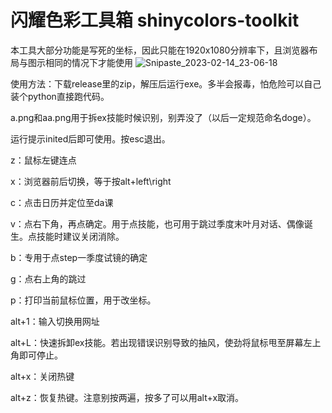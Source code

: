 # 闪耀色彩工具箱 shinycolors-toolkit
本工具大部分功能是写死的坐标，因此只能在1920x1080分辨率下，且浏览器布局与图示相同的情况下才能使用
![Snipaste_2023-02-14_23-06-18](https://user-images.githubusercontent.com/64121758/218778457-ddd1b0fc-de5b-4d04-bf46-de47d5df2e32.png)

使用方法：下载release里的zip，解压后运行exe。多半会报毒，怕危险可以自己装个python直接跑代码。

a.png和aa.png用于拆ex技能时候识别，别弄没了（以后一定规范命名doge）。

运行提示inited后即可使用。按esc退出。


z：鼠标左键连点

x：浏览器前后切换，等于按alt+left\right

c：点击日历并定位至da课

v：点右下角，再点确定。用于点技能，也可用于跳过季度末叶月对话、偶像诞生。点技能时建议关闭消除。

b：专用于点step一季度试镜的确定

g：点右上角的跳过

p：打印当前鼠标位置，用于改坐标。


alt+1：输入切换用网址

alt+L：快速拆卸ex技能。若出现错误识别导致的抽风，使劲将鼠标甩至屏幕左上角即可停止。

alt+x：关闭热键

alt+z：恢复热键。注意别按两遍，按多了可以用alt+x取消。

